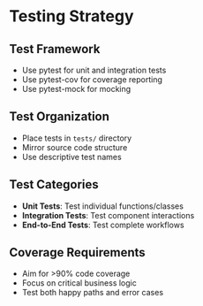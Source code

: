 # Testing Strategy

## Test Framework
- Use pytest for unit and integration tests
- Use pytest-cov for coverage reporting
- Use pytest-mock for mocking

## Test Organization
- Place tests in `tests/` directory
- Mirror source code structure
- Use descriptive test names

## Test Categories
- **Unit Tests**: Test individual functions/classes
- **Integration Tests**: Test component interactions
- **End-to-End Tests**: Test complete workflows

## Coverage Requirements
- Aim for >90% code coverage
- Focus on critical business logic
- Test both happy paths and error cases
